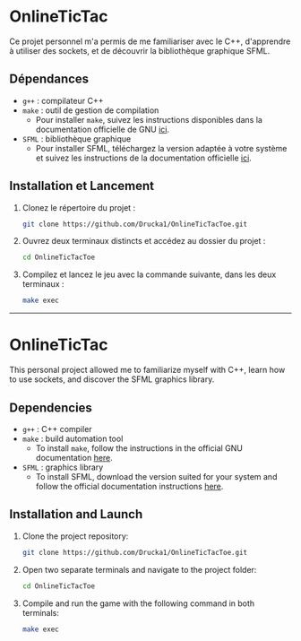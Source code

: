 # OnlineTicTac

Ce projet personnel m'a permis de me familiariser avec le C++, d'apprendre à utiliser des sockets, et de découvrir la bibliothèque graphique SFML.

## Dépendances

- `g++` : compilateur C++
- `make` : outil de gestion de compilation  
  - Pour installer `make`, suivez les instructions disponibles dans la documentation officielle de GNU [ici](https://www.gnu.org/software/make/).
- `SFML` : bibliothèque graphique
  - Pour installer SFML, téléchargez la version adaptée à votre système et suivez les instructions de la documentation officielle [ici](https://www.sfml-dev.org/download.php).

## Installation et Lancement

1. Clonez le répertoire du projet :
    ```bash
    git clone https://github.com/Drucka1/OnlineTicTacToe.git
    ```

2. Ouvrez deux terminaux distincts et accédez au dossier du projet :
    ```bash
    cd OnlineTicTacToe
    ```

3. Compilez et lancez le jeu avec la commande suivante, dans les deux terminaux :
    ```bash
    make exec
    ```

---

# OnlineTicTac

This personal project allowed me to familiarize myself with C++, learn how to use sockets, and discover the SFML graphics library.

## Dependencies

- `g++` : C++ compiler
- `make` : build automation tool  
  - To install `make`, follow the instructions in the official GNU documentation [here](https://www.gnu.org/software/make/).
- `SFML` : graphics library 
  - To install SFML, download the version suited for your system and follow the official documentation instructions [here](https://www.sfml-dev.org/download.php).

## Installation and Launch

1. Clone the project repository:
    ```bash
    git clone https://github.com/Drucka1/OnlineTicTacToe.git
    ```

2. Open two separate terminals and navigate to the project folder:
    ```bash
    cd OnlineTicTacToe
    ```

3. Compile and run the game with the following command in both terminals:
    ```bash
    make exec
    ```